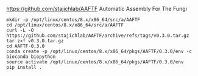 https://github.com/stajichlab/AAFTF
Automatic Assembly For The Fungi

```
mkdir -p /opt/linux/centos/8.x/x86_64/src/a/AAFTF
cd /opt/linux/centos/8.x/x86_64/src/a/AAFTF
curl -L -O https://github.com/stajichlab/AAFTF/archive/refs/tags/v0.3.0.tar.gz
tar zxf v0.3.0.tar.gz
cd AAFTF-0.3.0
conda create -p /opt/linux/centos/8.x/x86_64/pkgs/AAFTF/0.3.0/env -c bioconda biopython
source activate /opt/linux/centos/8.x/x86_64/pkgs/AAFTF/0.3.0/env
pip install .
```
